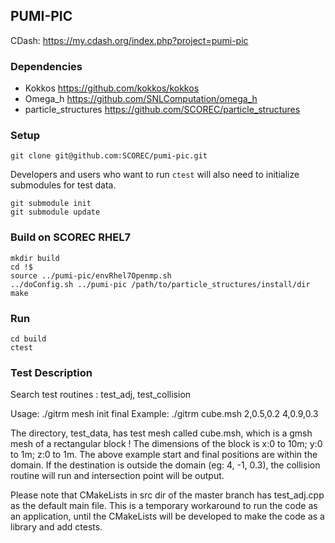 ## PUMI-PIC

CDash: https://my.cdash.org/index.php?project=pumi-pic

### Dependencies

- Kokkos https://github.com/kokkos/kokkos
- Omega_h https://github.com/SNLComputation/omega_h
- particle_structures https://github.com/SCOREC/particle_structures

### Setup

```
git clone git@github.com:SCOREC/pumi-pic.git
```

Developers and users who want to run `ctest` will also need to initialize
submodules for test data.

```
git submodule init
git submodule update
```

### Build on SCOREC RHEL7

```
mkdir build
cd !$
source ../pumi-pic/envRhel7Openmp.sh
../doConfig.sh ../pumi-pic /path/to/particle_structures/install/dir
make
```

### Run

```
cd build
ctest
```

### Test Description

Search test routines : test_adj, test_collision

Usage: ./gitrm mesh init final
Example: ./gitrm cube.msh 2,0.5,0.2  4,0.9,0.3

The directory, test_data, has test mesh called cube.msh, which is a gmsh mesh of a rectangular block !
The dimensions of the block is x:0 to 10m; y:0 to 1m; z:0 to 1m. The above example start and final positions are within the domain. If the destination is outside the domain (eg: 4, -1, 0.3), the collision routine will run and intersection point will be output. 

Please note that CMakeLists in src dir of the master branch has test_adj.cpp as the default main file. This is a temporary workaround to run the code as an application, until the CMakeLists will be developed to make the code as a library and add ctests.
